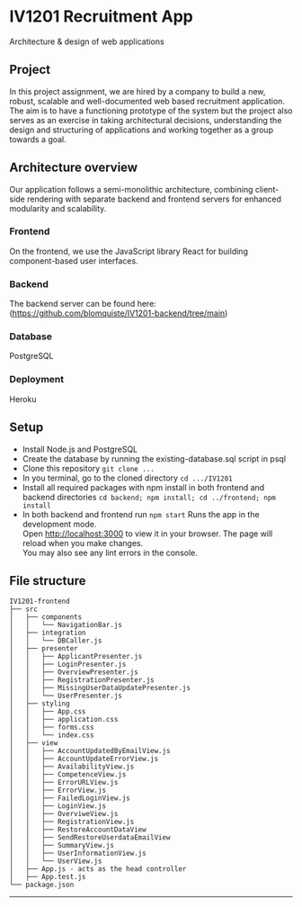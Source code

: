 # IV1201 Recruitment App
Architecture &amp; design of web applications

## Project
In this project assignment, we are hired by a company to build a new, robust, scalable and well-documented web based recruitment application.
The aim is to have a functioning prototype of the system but the project also serves as an exercise in taking architectural decisions, understanding the design and structuring of applications and working together as a group towards a goal.

## Architecture overview
Our application follows a semi-monolithic architecture, combining client-side rendering with separate backend and frontend servers for enhanced modularity and scalability.
### Frontend
On the frontend, we use the JavaScript library React for building component-based user interfaces.
### Backend
The backend server can be found here: (https://github.com/blomquiste/IV1201-backend/tree/main)
### Database
PostgreSQL
### Deployment
Heroku

## Setup
* Install Node.js and PostgreSQL
* Create the database by running the existing-database.sql script in psql
* Clone this repository ```git clone ...```
* In you terminal, go to the cloned directory ```cd .../IV1201```
* Install all required packages with npm install in both frontend and backend directories ```cd backend; npm install; cd ../frontend; npm install```
* In both backend and frontend run ```npm start```
  Runs the app in the development mode.\
  Open [http://localhost:3000](http://localhost:3000) to view it in your browser.
  The page will reload when you make changes.\
  You may also see any lint errors in the console.

## File structure
```
IV1201-frontend
├── src
│   ├── components
│   │   └── NavigationBar.js
│   ├── integration
│   │   └── DBCaller.js
│   ├── presenter
│   │   ├── ApplicantPresenter.js
│   │   ├── LoginPresenter.js
│   │   ├── OverviewPresenter.js
│   │   ├── RegistrationPresenter.js
│   │   ├── MissingUserDataUpdatePresenter.js
│   │   └── UserPresenter.js
│   ├── styling
│   │   ├── App.css
│   │   ├── application.css
│   │   ├── forms.css
│   │   └── index.css
│   ├── view
│   │   ├── AccountUpdatedByEmailView.js
│   │   ├── AccountUpdateErrorView.js
│   │   ├── AvailabilityView.js
│   │   ├── CompetenceView.js
│   │   ├── ErrorURLView.js
│   │   ├── ErrorView.js
│   │   ├── FailedLoginView.js
│   │   ├── LoginView.js
│   │   ├── OverviweView.js
│   │   ├── RegistrationView.js
│   │   ├── RestoreAccountDataView
│   │   ├── SendRestoreUserdataEmailView
│   │   ├── SummaryView.js
│   │   ├── UserInformationView.js
│   │   └── UserView.js
│   ├── App.js - acts as the head controller
│   ├── App.test.js 
└── package.json
```
________________________________________
